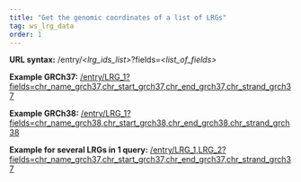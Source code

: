 ```yaml
---
title: "Get the genomic coordinates of a list of LRGs"
tag: ws_lrg_data
order: 1
---
```


<p>
  <b>URL syntax:</b> /entry/<i>&lt;lrg_ids_list&gt;</i>?fields=<i>&lt;list_of_fields&gt;</i>
</p>
<p>
  <b>Example GRCh37:</b> 
  <a href="http://www.ebi.ac.uk/ebisearch/ws/rest/lrg/entry/LRG_1?fields=chr_name_grch37,chr_start_grch37,chr_end_grch37,chr_strand_grch37" target="_blank">/entry/LRG_1?fields=chr_name_grch37,chr_start_grch37,chr_end_grch37,chr_strand_grch37</a>
</p>
<p>
  <b>Example GRCh38:</b> 
  <a href="http://www.ebi.ac.uk/ebisearch/ws/rest/lrg/entry/LRG_1?fields=chr_name_grch38,chr_start_grch38,chr_end_grch38,chr_strand_grch38" target="_blank">/entry/LRG_1?fields=chr_name_grch38,chr_start_grch38,chr_end_grch38,chr_strand_grch38</a>
</p>
<p>
  <b>Example for several LRGs in 1 query:</b> 
  <a href="http://www.ebi.ac.uk/ebisearch/ws/rest/lrg/entry/LRG_1,LRG_2?fields=chr_name_grch37,chr_start_grch37,chr_end_grch37,chr_strand_grch37" target="_blank">/entry/LRG_1,LRG_2?fields=chr_name_grch37,chr_start_grch37,chr_end_grch37,chr_strand_grch37</a>
</p>